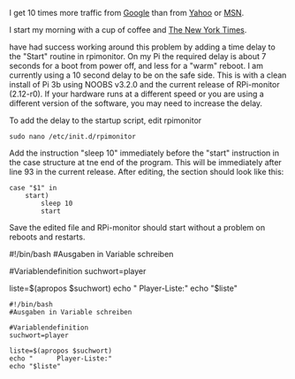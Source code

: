 I get 10 times more traffic from [Google][1] than from
[Yahoo][2] or [MSN][3].

[1]: http://google.com/        "Google"
[2]: http://search.yahoo.com/  "Yahoo Search"
[3]: http://search.msn.com/    "MSN Search"


I start my morning with a cup of coffee and
[The New York Times][NY Times].

[ny times]: http://www.nytimes.com/

have had success working around this problem by adding a time delay to the "Start" routine in rpimonitor. On my Pi the required delay is about 7 seconds for a boot from power off, and less for a "warm" reboot. I am currently using a 10 second delay to be on the safe side. This is with a clean install of Pi 3b using NOOBS v3.2.0 and the current release of RPi-monitor (2.12-r0). If your hardware runs at a different speed or you are using a different version of the software, you may need to increase the delay.

To add the delay to the startup script, edit rpimonitor

    sudo nano /etc/init.d/rpimonitor

Add the instruction "sleep 10" immediately before the "start" instruction in the case structure at tne end of the program. This will be immediately after line 93 in the current release. After editing, the section should look like this:

    case "$1" in
        start)
            sleep 10
            start
            
Save the edited file and RPi-monitor should start without a problem on reboots and restarts.

#!/bin/bash
#Ausgaben in Variable schreiben

#Variablendefinition
suchwort=player

liste=$(apropos $suchwort)
echo "      Player-Liste:"
echo "$liste"


    #!/bin/bash
    #Ausgaben in Variable schreiben
    
    #Variablendefinition
    suchwort=player
    
    liste=$(apropos $suchwort)
    echo "      Player-Liste:"
    echo "$liste"
